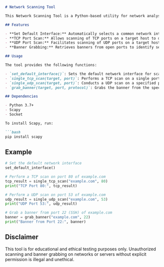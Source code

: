 ```markdown
# Network Scanning Tool

This Network Scanning Tool is a Python-based utility for network analysis and port scanning. It leverages the Scapy library and standard socket programming to provide various network scanning features.

## Features

- **Set Default Interface:** Automatically selects a common network interface (Ethernet, Wi-Fi, etc.) for network operations.
- **TCP Port Scan:** Allows scanning of TCP ports on a target host to determine their status (Open, Closed, Filtered).
- **UDP Port Scan:** Facilitates scanning of UDP ports on a target host, identifying if ports are Open, Closed, or Filtered.
- **Banner Grabbing:** Retrieves banners from open ports to identify service information, supporting both TCP and UDP protocols.

## Usage

The tool provides the following functions:

- `set_default_interface()`: Sets the default network interface for scanning.
- `single_tcp_scan(target, port)`: Performs a TCP scan on a single port of the target host.
- `single_udp_scan(target, port)`: Conducts a UDP scan on a specified port of the target host.
- `grab_banner(target, port, protocol)`: Grabs the banner from the specified port (TCP/UDP) of the target host.

## Dependencies

- Python 3.7+
- Scapy
- Socket

To install Scapy, run:

```bash
pip install scapy
```

## Example

```python
# Set the default network interface
set_default_interface()

# Perform a TCP scan on port 80 of example.com
tcp_result = single_tcp_scan("example.com", 80)
print("TCP Port 80:", tcp_result)

# Perform a UDP scan on port 53 of example.com
udp_result = single_udp_scan("example.com", 53)
print("UDP Port 53:", udp_result)

# Grab a banner from port 22 (SSH) of example.com
banner = grab_banner("example.com", 22)
print("Banner from Port 22:", banner)
```

## Disclaimer

This tool is for educational and ethical testing purposes only. Unauthorized scanning and banner grabbing on networks or servers without explicit permission is illegal and unethical.
```
